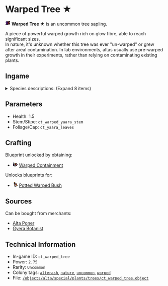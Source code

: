 # Warped Tree ★

<img src="https://raw.githubusercontent.com/Ceterai/Enternia/main/objects/alta/special/plants/trees/ct_warped_tree.png" alt="Warped Tree ★ icon" loading="lazy" height=16px width="auto" /> **Warped Tree ★** is an uncommon tree sapling.

A piece of powerful warped growth rich on glow fibre, able to reach significant sizes.  
In nature, it's unknown whether this tree was ever "un-warped" or grew after areal contamination. In lab environments, altas usually use pre-warped growth in their experiments, rather than relying on contaminating existing plants.

## Ingame

<details markdown="1"><summary>Species descriptions: (Expand 8 items)</summary>

- Alta: This eco pod contains a sapling of a warped tree.
- Apex: I can plant this to grow a tree.
- Avian: I can grow a tree by planting this sapling.
- Floran: Floran plant cute sssapling, grow big bad evil tree!
- Glitch: Wonder. Planting this sapling allows me to grow life.
- Human: This sapling will grow into a tree.
- Hylotl: Such wondrous life, springing forth from the tiniest shoot. Sigh.
- Novakid: It'll grow into a big tree if I plant it.

</details>

## Parameters

- Health: 1.5  
- Stem/Stipe: `ct_warped_yaara_stem`
- Foliage/Cap: `ct_yaara_leaves`

## Crafting

Blueprint unlocked by obtaining:

- <img src="https://raw.githubusercontent.com/Ceterai/Enternia/main/codex/alta/datamass/warped.png" alt="Warped Containment icon" loading="lazy" height=16px width="auto" /> [Warped Containment](https://ceterai.github.io/MyEnternia/Wiki/WarpedContainment)

Unlocks blueprints for:

- <img src="https://raw.githubusercontent.com/Ceterai/Enternia/main/objects/alta/special/plants/pots/bushes/warped/icon.png" alt="Potted Warped Bush icon" loading="lazy" height=16px width="auto" /> [Potted Warped Bush](https://ceterai.github.io/MyEnternia/Wiki/PottedWarpedBush)

## Sources

Can be bought from merchants:

- [Alta Poner](https://ceterai.github.io/MyEnternia/Wiki/AltaPoner)
- [Gyera Botanist](https://ceterai.github.io/MyEnternia/Wiki/GyeraBotanist)

## Technical Information

- In-game ID: `ct_warped_tree`
- Power: `2.75`
- Rarity: `Uncommon`
- Colony tags: [`alterash`](https://ceterai.github.io/MyEnternia/Wiki/Tags/Alterash), [`nature`](https://ceterai.github.io/MyEnternia/Wiki/Tags/Nature), [`uncommon`](https://ceterai.github.io/MyEnternia/Wiki/Tags/Uncommon), [`warped`](https://ceterai.github.io/MyEnternia/Wiki/Tags/Warped)
- File: [`/objects/alta/special/plants/trees/ct_warped_tree.object`](https://github.com/Ceterai/Enternia/blob/main/objects/alta/special/plants/trees/ct_warped_tree.object)
